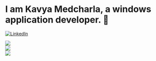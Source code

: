 


# I am Kavya Medcharla, a windows application developer. 👜

<a href="https://www.linkedin.com/in/montesrocio/"><img alt="LinkedIn" src="https://img.shields.io/badge/linkedin%20-%230077B5.svg?&style=for-the-badge&logo=linkedin&logoColor=white"/></a>

<a href="https://github.com/roxiomontes">
  <img align="center" src="https://github-readme-streak-stats.herokuapp.com/?user=koderKK&theme=synthwave" />
</a><br>
<a href="https://github.com/roxiomontes">
  <img align="center" src="https://github-readme-stats.vercel.app/api?username=koderKK&show_icons=true&theme=synthwave" />
</a><br>
<a href="https://github.com/roxiomontes">
  <img align="center" src="https://github-readme-stats.vercel.app/api/top-langs/?username=koderKK&layout=compact&theme=synthwave" />
</a><br>
